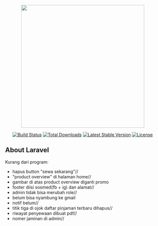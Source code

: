 <p align="center"><a href="https://laravel.com" target="_blank"><img src="https://raw.githubusercontent.com/laravel/art/master/logo-lockup/5%20SVG/2%20CMYK/1%20Full%20Color/laravel-logolockup-cmyk-red.svg" width="400"></a></p>

<p align="center">
<a href="https://travis-ci.org/laravel/framework"><img src="https://travis-ci.org/laravel/framework.svg" alt="Build Status"></a>
<a href="https://packagist.org/packages/laravel/framework"><img src="https://img.shields.io/packagist/dt/laravel/framework" alt="Total Downloads"></a>
<a href="https://packagist.org/packages/laravel/framework"><img src="https://img.shields.io/packagist/v/laravel/framework" alt="Latest Stable Version"></a>
<a href="https://packagist.org/packages/laravel/framework"><img src="https://img.shields.io/packagist/l/laravel/framework" alt="License"></a>
</p>

## About Laravel

Kurang dari program:

- hapus button "sewa sekarang"//
- "product overview" di halaman home//
- gambar di atas product overview diganti promo
- footer diisi sosmed(fb + ig) dan alamat//
- admin tidak bisa merubah role//
- belum bisa nyambung ke gmail
- notif belum//
- titik tiga di ojok daftar pinjaman terbaru dihapus//
- riwayat penyewaan dibuat pdf//
- nomer jaminan di admin//

